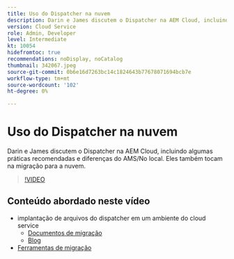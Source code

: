 ```yaml
---
title: Uso do Dispatcher na nuvem
description: Darin e James discutem o Dispatcher na AEM Cloud, incluindo algumas práticas recomendadas e diferenças do AMS/No local. Eles também tocam na migração para a nuvem.
version: Cloud Service
role: Admin, Developer
level: Intermediate
kt: 10054
hidefromtoc: true
recommendations: noDisplay, noCatalog
thumbnail: 342067.jpeg
source-git-commit: 0b6e16d7263bc14c1824643b77678071694bcb7e
workflow-type: tm+mt
source-wordcount: '102'
ht-degree: 0%

---
```



# Uso do Dispatcher na nuvem

Darin e James discutem o Dispatcher na AEM Cloud, incluindo algumas práticas recomendadas e diferenças do AMS/No local. Eles também tocam na migração para a nuvem.

>[!VIDEO](https://video.tv.adobe.com/v/342067/)

## Conteúdo abordado neste vídeo

+ implantação de arquivos do dispatcher em um ambiente do cloud service
   + [Documentos de migração](https://experienceleague.adobe.com/docs/experience-manager-cloud-manager/using/getting-started/dispatcher-configurations.html)
   + [Blog](https://medium.com/adobetech/migrating-a-dispatcher-configuration-from-managed-services-to-aem-as-a-cloud-service-fa8a80d242ee)
+ [Ferramentas de migração](https://github.com/adobe/aio-cli-plugin-aem-cloud-service-migration)
